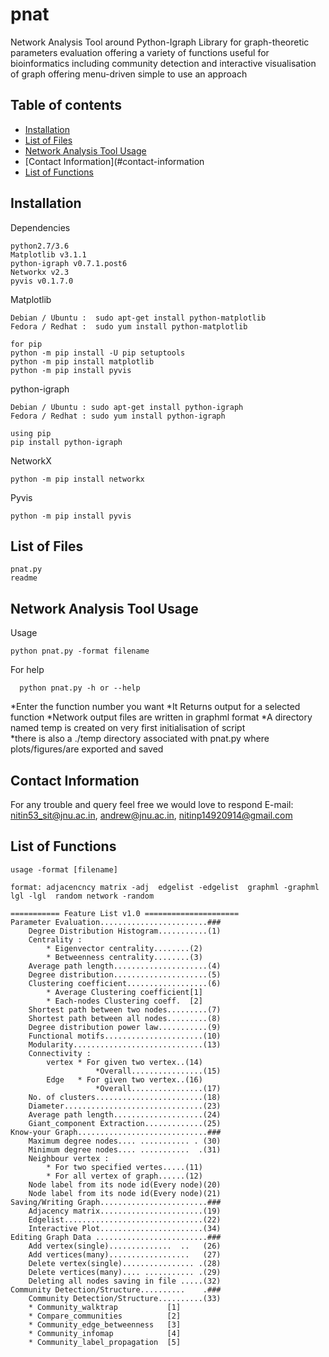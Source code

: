 # pnat
Network Analysis Tool around Python-Igraph Library for  graph-theoretic parameters evaluation offering a variety of functions useful for bioinformatics including community detection and interactive visualisation of graph  offering menu-driven simple to use an approach

## Table of contents
* [Installation](#installation)
* [List of Files](#list-of-contents)
* [Network Analysis Tool Usage](#netwowrk-analysis-tool)
* [Contact Information](#contact-information
* [List of Functions](#List-of-functions) 

## Installation

Dependencies 
	  
    python2.7/3.6
	Matplotlib v3.1.1
	python-igraph v0.7.1.post6
	Networkx v2.3
	pyvis v0.1.7.0

Matplotlib

	Debian / Ubuntu :  sudo apt-get install python-matplotlib
	Fedora / Redhat :  sudo yum install python-matplotlib

	for pip
	python -m pip install -U pip setuptools
	python -m pip install matplotlib
	python -m pip install pyvis
	

python-igraph

	Debian / Ubuntu : sudo apt-get install python-igraph
	Fedora / Redhat : sudo yum install python-igraph

	using pip
	pip install python-igraph

NetworkX

	python -m pip install networkx
	
Pyvis
	
	python -m pip install pyvis
	


## List of Files 

    pnat.py
    readme

## Network Analysis Tool Usage

Usage 
	
    python pnat.py -format filename
	
For help 
	
	  python pnat.py -h or --help

*Enter the function number you want 
*It Returns output for a selected function 
*Network output files are written in graphml format
*A directory named temp is created on very first initialisation of script  
*there is also a ./temp directory associated with pnat.py where plots/figures/are exported and saved  

## Contact Information

For any trouble and query feel free we would love to respond 
E-mail: 
nitin53_sit@jnu.ac.in,
andrew@jnu.ac.in,
nitinp14920914@gmail.com



## List of Functions 
        
 	usage -format [filename]

	format: adjacencncy matrix -adj  edgelist -edgelist  graphml -graphml  lgl -lgl  random network -random
 
	=========== Feature List v1.0 =====================
	Parameter Evaluation........................###
		Degree Distribution Histogram...........(1)
		Centrality : 
			* Eigenvector centrality........(2)
			* Betweenness centrality........(3)
		Average path length.....................(4)
		Degree distribution.....................(5)
		Clustering coefficient..................(6)
			* Average Clustering coefficient[1]
			* Each-nodes Clustering coeff.  [2]
		Shortest path between two nodes.........(7)
		Shortest path between all nodes.........(8)
		Degree distribution power law...........(9)
		Functional motifs......................(10)
		Modularity.............................(13)
		Connectivity : 
			vertex * For given two vertex..(14)
		       	       *Overall................(15)
			Edge   * For given two vertex..(16)
		       	       *Overall................(17)
		No. of clusters........................(18)
		Diameter...............................(23)
		Average path length....................(24)
		Giant_component Extraction.............(25)
	Know-your Graph.............................###
		Maximum degree nodes.... ........... . (30)
		Minimum degree nodes.... ...........  .(31)
		Neighbour vertex : 
			* For two specified vertes.....(11)
			* For all vertex of graph......(12)
		Node label from its node id(Every node)(20)
		Node label from its node id(Every node)(21)
	Saving/Writing Graph........................###
		Adjacency matrix.......................(19)
		Edgelist...............................(22)
		Interactive Plot.......................(34)
	Editing Graph Data .........................###
		Add vertex(single)..............  ..   (26)
		Add vertices(many)..................   (27)
		Delete vertex(single)................ .(28)
		Delete vertices(many).... ........... .(29)
		Deleting all nodes saving in file .....(32)
	Community Detection/Structure..........    .###
		Community Detection/Structure..........(33)
		* Community_walktrap           [1]
		* Compare_communities          [2]
		* Community_edge_betweenness   [3]
		* Community_infomap            [4]
		* Community_label_propagation  [5]


